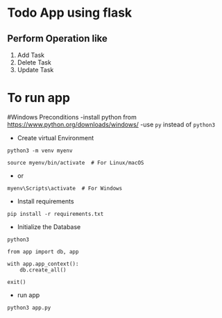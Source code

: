 # Todo App using flask
## Perform Operation like
1. Add Task
2. Delete Task
3. Update Task

# To run app
#Windows Preconditions
-install python from https://www.python.org/downloads/windows/
-use `py` instead of `python3`
- Create virtual Environment
```
python3 -m venv myenv
```
```
source myenv/bin/activate  # For Linux/macOS
```
- or
```
myenv\Scripts\activate  # For Windows
```
- Install requirements
```
pip install -r requirements.txt
```
- Initialize the Database
```
python3
```
```
from app import db, app

with app.app_context():
    db.create_all()
```

```
exit()
```

- run app
```
python3 app.py
```
